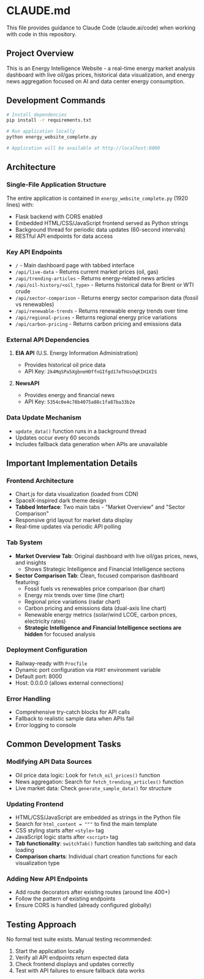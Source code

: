 # CLAUDE.md

This file provides guidance to Claude Code (claude.ai/code) when working with code in this repository.

## Project Overview

This is an Energy Intelligence Website - a real-time energy market analysis dashboard with live oil/gas prices, historical data visualization, and energy news aggregation focused on AI and data center energy consumption.

## Development Commands

```bash
# Install dependencies
pip install -r requirements.txt

# Run application locally
python energy_website_complete.py

# Application will be available at http://localhost:8000
```

## Architecture

### Single-File Application Structure
The entire application is contained in `energy_website_complete.py` (1920 lines) with:
- Flask backend with CORS enabled
- Embedded HTML/CSS/JavaScript frontend served as Python strings
- Background thread for periodic data updates (60-second intervals)
- RESTful API endpoints for data access

### Key API Endpoints
- `/` - Main dashboard page with tabbed interface
- `/api/live-data` - Returns current market prices (oil, gas)
- `/api/trending-articles` - Returns energy-related news articles
- `/api/oil-history/<oil_type>` - Returns historical data for Brent or WTI crude
- `/api/sector-comparison` - Returns energy sector comparison data (fossil vs renewables)
- `/api/renewable-trends` - Returns renewable energy trends over time
- `/api/regional-prices` - Returns regional energy price variations
- `/api/carbon-pricing` - Returns carbon pricing and emissions data

### External API Dependencies
1. **EIA API** (U.S. Energy Information Administration)
   - Provides historical oil price data
   - API Key: `2k4MqSPa5XgbneHOffnGIfgd17eThUsOqKIH1XIS`

2. **NewsAPI** 
   - Provides energy and financial news
   - API Key: `5354c0e4c78b4075a88c1fa87ba33b2e`

### Data Update Mechanism
- `update_data()` function runs in a background thread
- Updates occur every 60 seconds
- Includes fallback data generation when APIs are unavailable

## Important Implementation Details

### Frontend Architecture
- Chart.js for data visualization (loaded from CDN)
- SpaceX-inspired dark theme design  
- **Tabbed Interface**: Two main tabs - "Market Overview" and "Sector Comparison"
- Responsive grid layout for market data display
- Real-time updates via periodic API polling

### Tab System
- **Market Overview Tab**: Original dashboard with live oil/gas prices, news, and insights
  - Shows Strategic Intelligence and Financial Intelligence sections
- **Sector Comparison Tab**: Clean, focused comparison dashboard featuring:
  - Fossil fuels vs renewables price comparison (bar chart)
  - Energy mix trends over time (line chart)
  - Regional price variations (radar chart)
  - Carbon pricing and emissions data (dual-axis line chart)
  - Renewable energy metrics (solar/wind LCOE, carbon prices, electricity rates)
  - **Strategic Intelligence and Financial Intelligence sections are hidden** for focused analysis

### Deployment Configuration
- Railway-ready with `Procfile`
- Dynamic port configuration via `PORT` environment variable
- Default port: 8000
- Host: 0.0.0.0 (allows external connections)

### Error Handling
- Comprehensive try-catch blocks for API calls
- Fallback to realistic sample data when APIs fail
- Error logging to console

## Common Development Tasks

### Modifying API Data Sources
- Oil price data logic: Look for `fetch_oil_prices()` function
- News aggregation: Search for `fetch_trending_articles()` function
- Live market data: Check `generate_sample_data()` for structure

### Updating Frontend
- HTML/CSS/JavaScript are embedded as strings in the Python file
- Search for `html_content = """` to find the main template
- CSS styling starts after `<style>` tag
- JavaScript logic starts after `<script>` tag
- **Tab functionality**: `switchTab()` function handles tab switching and data loading
- **Comparison charts**: Individual chart creation functions for each visualization type

### Adding New API Endpoints
- Add route decorators after existing routes (around line 400+)
- Follow the pattern of existing endpoints
- Ensure CORS is handled (already configured globally)

## Testing Approach
No formal test suite exists. Manual testing recommended:
1. Start the application locally
2. Verify all API endpoints return expected data
3. Check frontend displays and updates correctly
4. Test with API failures to ensure fallback data works